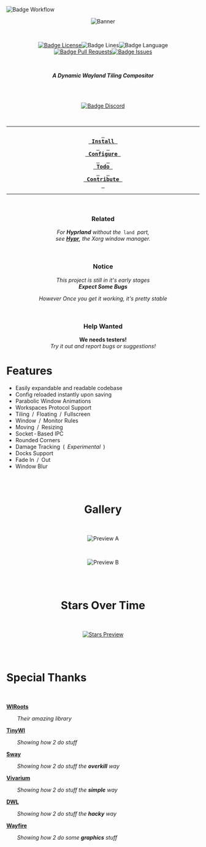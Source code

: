 
![Badge Workflow]

<div align = center>

![Banner]

<br>

[![Badge License]][License]![Badge Lines]![Badge Language] <br>
[![Badge Pull Requests]][Pull Requests][![Badge Issues]][Issues]

<br>

***A Dynamic Wayland Tiling Compositor***

<br>
<br>

[![Badge Discord]][Discord]
 
<br>


---

**[<kbd> <br> Install <br> </kbd>][Install]** 
**[<kbd> <br> Configure <br> </kbd>][Configure]** 
**[<kbd> <br> Todo <br> </kbd>][Todo]** 
**[<kbd> <br> Contribute <br> </kbd>][Contribute]**

---

<br>
 
### Related

*For **Hyprland** without the* `land` *part,* <br>
*see **[Hypr]**, the Xorg window manager.*

<br>

### Notice

*This project is still in it's early stages* <br>
***Expect Some Bugs***

*However Once you get it working, it's pretty stable*

<br>

### Help Wanted

**We needs testers!** <br>
*Try it out and report bugs or suggestions!*

</div>

# Features
- Easily expandable and readable codebase
- Config reloaded instantly upon saving
- Parabolic Window Animations
- Workspaces Protocol Support
- Tiling / Floating / Fullscreen
- Window / Monitor Rules
- Moving / Resizing
- Socket - Based IPC
- Rounded Corners
- Damage Tracking ( *Experimental* )
- Docks Support
- Fade In / Out
- Window Blur


<br>
<br>

<div align = center>

# Gallery

<br>

![Preview A]

<br>

![Preview B]

<br>
<br>

# Stars Over Time

<br>

[![Stars Preview]][Stars]

<br>
<br>

</div>

# Special Thanks

<br>

**[WlRoots]**

  *Their amazing library*

**[TinyWl]**

  *Showing how 2 do stuff*

**[Sway]**

  *Showing how 2 do stuff the **overkill** way*

**[Vivarium]**

  *Showing how 2 do stuff the **simple** way*

**[DWL]**

  *Showing how 2 do stuff the **hacky** way*

**[Wayfire]**

  *Showing how 2 do some **graphics** stuff*


<!----------------------------------------------------------------------------->

[Configure]: https://github.com/vaxerski/Hyprland/wiki/Configuring-Hyprland
[Discord]: https://discord.gg/hQ9XvMUjjr
[Stars]: https://starchart.cc/vaxerski/Hyprland
[Hypr]: https://github.com/vaxerski/Hypr

[Pull Requests]: https://github.com/vaxerski/Hyprland/pulls
[Issues]: https://github.com/vaxerski/Hyprland/issues
[Todo]: https://github.com/vaxerski/Hyprland/projects?type=beta

[Contribute]: docs/Contribute.md
[Install]: docs/Install.md
[License]: LICENSE


<!----------------------------------{ Thanks }--------------------------------->

[Vivarium]: https://github.com/inclement/vivarium
[WlRoots]: https://gitlab.freedesktop.org/wlroots/wlroots
[Wayfire]: https://github.com/WayfireWM/wayfire
[TinyWl]: https://gitlab.freedesktop.org/wlroots/wlroots/-/blob/master/tinywl/tinywl.c
[Sway]: https://github.com/swaywm/sway
[DWL]: https://github.com/djpohly/dwl

<!----------------------------------{ Images }--------------------------------->

[Stars Preview]: https://starchart.cc/vaxerski/Hyprland.svg
[Preview A]: https://i.imgur.com/ZA4Fa8R.png
[Preview B]: https://i.imgur.com/BpXxM8H.png
[Banner]: https://raw.githubusercontent.com/vaxerski/Hyprland/main/assets/hyprland.png


<!----------------------------------{ Badges }--------------------------------->

[Badge Workflow]: https://github.com/vaxerski/Hyprland/actions/workflows/ci.yaml/badge.svg

[Badge Discord]: https://img.shields.io/badge/Discord-7289DA?style=for-the-badge&logo=discord&logoColor=white
[Badge Issues]: https://img.shields.io/github/issues/vaxerski/Hyprland?style=for-the-badge&label=%ef%bc%a9%ef%bd%93%ef%bd%93%ef%bd%95%ef%bd%85%ef%bd%93
[Badge Pull Requests]: https://img.shields.io/github/issues-pr/vaxerski/Hyprland?style=for-the-badge&label=%ef%bc%b0%ef%bd%95%ef%bd%8c%ef%bd%8c%20%ef%bc%b2%ef%bd%85%ef%bd%91%ef%bd%95%ef%bd%85%ef%bd%93%ef%bd%94%ef%bd%93
[Badge Language]: https://img.shields.io/github/languages/top/vaxerski/Hyprland?style=for-the-badge&label=%ef%bc%a3%ef%bc%8b%ef%bc%8b
[Badge License]: https://img.shields.io/badge/License-BSD_3--Clause-blue.svg?style=for-the-badge&label=%ef%bc%ac%ef%bd%89%ef%bd%83%ef%bd%85%ef%bd%8e%ef%bd%93%ef%bd%85
[Badge Lines]: https://img.shields.io/tokei/lines/github/vaxerski/Hyprland?style=for-the-badge&label=%ef%bc%a3%ef%bd%8f%ef%bd%84%ef%bd%85
